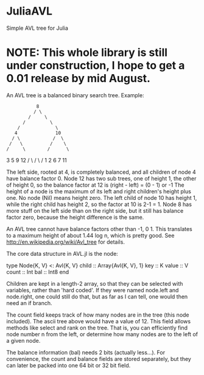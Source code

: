 JuliaAVL
========

Simple AVL tree for Julia


NOTE: This whole library is still under construction, I hope to get a 0.01 release by mid August.
====



An AVL tree is a balanced binary search tree. Example:
              
               8
              / \
            /     \
          /         \
        /             \
       4              10 
      / \            /  \
     /   \          /    \
    /     \        /      \
   3       5      9       12
  / \     / \            / 
 1   2   6   7         11 

The left side, rooted at 4, is completely balanced, and all children of node 4 have balance factor 0.
Node 12 has two sub trees, one of height 1, the other of height 0, so the balance factor at 12 is (right - left) = (0 - 1) or -1
The height of a node is the maximum of its left and right children's height plus one. No node (Nil) means height zero.
The left child of node 10 has height 1, while the right child has height 2, so the factor at 10 is 2-1 = 1. Node 8 has more stuff on the left side than on the right side, but it still has balance factor zero, because the height difference is the same.

An AVL tree cannot have balance factors other than -1, 0 1. This translates to a maximum height of about 1.44 log n, which is pretty good. 
See http://en.wikipedia.org/wiki/Avl_tree for details.


The core data structure in AVL.jl is the node: 

type Node{K, V} <: Avl{K, V}
  child :: Array{Avl{K, V}, 1}
	key :: K
	value :: V
	count :: Int
	bal :: Int8
end

Children are kept in a length-2 array, so that they can be selected with variables, rather than 'hard coded'. If they were named node.left and node.right, one could still do that, but as far as I can tell, one would then need an if branch. 

The count field keeps track of how many nodes are in the tree (this node included). The ascii tree above would have a value of 12. This field allows methods like select and rank on the tree. That is, you can efficiently find node number n from the left, or determine how many nodes are to the left of a given node.

The balance information (bal) needs 2 bits (actually less...). For convenience, the count and balance fields are stored separately, but they can later be packed into one 64 bit or 32 bit field.


